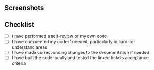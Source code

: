 <!-- SUMMARY

Please include a summary of the change. Please also include relevant motivation and context.

-->

<!-- LOOM VIDEO

Include a link to your Loom video (or videos) explaining how you implemented the requirements.

Note: you're still expected to upload the screenshots below.

-->


## Screenshots

<!-- SCREENSHOTS

Relevant screenshots or video recordings of the screens that are affected as a part of your pull request.

-->

## Checklist

- [ ] I have performed a self-review of my own code
- [ ] I have commented my code if needed, particularly in hard-to-understand areas
- [ ] I have made corresponding changes to the documentation if needed
- [ ] I have built the code locally and tested the linked tickets acceptance criteria
